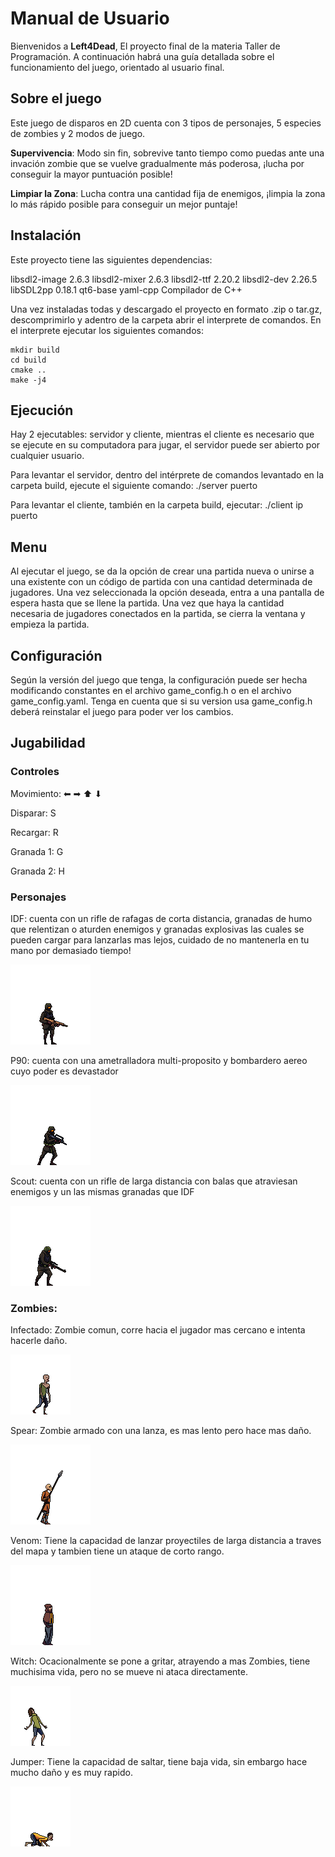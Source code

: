 ﻿# Manual de Usuario

Bienvenidos a **Left4Dead**, El proyecto final de la materia Taller de Programación. A continuación habrá una guía detallada sobre el funcionamiento del juego, orientado al usuario final.

## Sobre el juego

Este juego de disparos en 2D cuenta con 3 tipos de personajes, 5 especies de zombies y 2 modos de juego.

**Supervivencia**: Modo sin fin, sobrevive tanto tiempo como puedas ante una invación zombie que se vuelve gradualmente más poderosa, ¡lucha por conseguir la mayor puntuación posible!

**Limpiar la Zona**: Lucha contra una cantidad fija de enemigos, ¡limpia la zona lo más rápido posible para conseguir un mejor puntaje!

## Instalación

Este proyecto tiene las siguientes dependencias:

libsdl2-image 2.6.3
libsdl2-mixer 2.6.3
libsdl2-ttf 2.20.2
libsdl2-dev 2.26.5
libSDL2pp 0.18.1
qt6-base
yaml-cpp
Compilador de C++

Una vez instaladas todas y descargado el proyecto en formato .zip o tar.gz, descomprimirlo y adentro de la carpeta abrir el interprete de comandos.
En el interprete ejecutar los siguientes comandos:

```console
mkdir build
cd build
cmake ..
make -j4
```

## Ejecución

Hay 2 ejecutables: servidor y cliente, mientras el cliente es necesario que se ejecute en su computadora para jugar, el servidor puede ser abierto por cualquier usuario.

Para levantar el servidor, dentro del intérprete de comandos levantado en la carpeta build, ejecute el siguiente comando:
./server puerto

Para levantar el cliente, también en la carpeta build, ejecutar:
./client ip puerto

## Menu

Al ejecutar el juego, se da la opción de crear una partida nueva o unirse a una existente con un código de partida con una cantidad determinada de jugadores. Una vez seleccionada la opción deseada, entra a una pantalla de espera hasta que se llene la partida. Una vez que haya la cantidad necesaria de jugadores conectados en la partida, se cierra la ventana y empieza la partida.

## Configuración

Según la versión del juego que tenga, la configuración puede ser hecha modificando constantes en el archivo game_config.h o en el archivo game_config.yaml. Tenga en cuenta que si su version usa game_config.h deberá reinstalar el juego para poder ver los cambios.

## Jugabilidad

### Controles

Movimiento: ⬅ ➡ ⬆ ⬇

Disparar: S

Recargar: R

Granada 1: G

Granada 2: H

### Personajes

IDF: cuenta con un rifle de rafagas de corta distancia, granadas de humo que relentizan o aturden enemigos y granadas explosivas las cuales se pueden cargar para lanzarlas mas lejos, cuidado de no mantenerla en tu mano por demasiado tiempo!

![](./resources/user%20manual%20pics/soldier1.png)

P90: cuenta con una ametralladora multi-proposito y bombardero aereo cuyo poder es devastador

![](./resources/user%20manual%20pics/soldier2.png)

Scout: cuenta con un rifle de larga distancia con balas que atraviesan enemigos y un las mismas granadas que IDF

![](./resources/user%20manual%20pics/soldier3.png)

### Zombies:
Infectado: Zombie comun, corre hacia el jugador mas cercano e intenta hacerle daño.

![](./resources/user%20manual%20pics/zombie.png)

Spear: Zombie armado con una lanza, es mas lento pero hace mas daño.

![](./resources/user%20manual%20pics/spear.png)

Venom: Tiene la capacidad de lanzar proyectiles de larga distancia a traves del mapa y tambien tiene un ataque de corto rango.

![](./resources/user%20manual%20pics/venom.png)

Witch: Ocacionalmente se pone a gritar, atrayendo a mas Zombies, tiene muchisima vida, pero no se mueve ni ataca directamente.

![](./resources/user%20manual%20pics/witch.png)

Jumper: Tiene la capacidad de saltar, tiene baja vida, sin embargo hace mucho daño y es muy rapido.

![](./resources/user%20manual%20pics/jumper.png)

